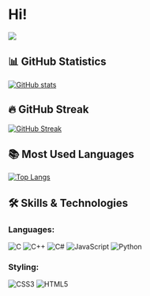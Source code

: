 # Hi! 

![](https://komarev.com/ghpvc/?username=x2late2take&color=grey)


## 📊 GitHub Statistics

[![GitHub stats](https://github-readme-stats.vercel.app/api?username=x2late2take&show_icons=true&theme=tokyonight&hide_border=true)](https://github.com/x2late2take/github-readme-stats) 

## 🔥 GitHub Streak

[![GitHub Streak](https://github-readme-streak-stats.herokuapp.com?user=x2late2take&theme=tokyonight&hide_border=true)](https://git.io/streak-stats)

## 📚 Most Used Languages

[![Top Langs](https://github-readme-stats.vercel.app/api/top-langs/?username=x2late2take&layout=compact&theme=tokyonight&hide_border=true)](https://github.com/x2late2take/github-readme-stats)

## 🛠 Skills & Technologies

### **Languages**: 
![C](https://img.shields.io/badge/-C-000?&logo=C)
![C++](https://img.shields.io/badge/-C++-00599C?&logo=C%2B%2B)
![C#](https://img.shields.io/badge/-C%23-239120?&logo=C-Sharp)
![JavaScript](https://img.shields.io/badge/-JavaScript-F7DF1E?&logo=JavaScript)
![Python](https://img.shields.io/badge/-Python-3776AB?&logo=Python)

### **Styling**: 
![CSS3](https://img.shields.io/badge/-CSS3-1572B6?&logo=CSS3)
![HTML5](https://img.shields.io/badge/-HTML5-E34F26?&logo=HTML5)
